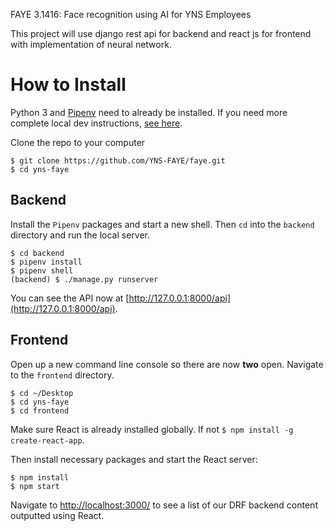 FAYE 3.1416:
Face recognition using AI
for YNS Employees

This project will use django rest api for backend and react js for frontend with implementation of neural network.

# How to Install

Python 3 and [Pipenv](https://docs.pipenv.org/) need to already be installed. If you need more complete local dev instructions, [see here](https://djangoforbeginners.com/initial-setup/).

Clone the repo to your computer

```
$ git clone https://github.com/YNS-FAYE/faye.git
$ cd yns-faye
```

## Backend

Install the `Pipenv` packages and start a new shell. Then `cd` into the `backend` directory and run the local server.

```
$ cd backend
$ pipenv install
$ pipenv shell
(backend) $ ./manage.py runserver
```

You can see the API now at [http://127.0.0.1:8000/api](http://127.0.0.1:8000/api).

## Frontend

Open up a new command line console so there are now **two** open. Navigate to the `frontend` directory.

```
$ cd ~/Desktop
$ cd yns-faye
$ cd frontend
```

Make sure React is already installed globally. If not `$ npm install -g create-react-app`.

Then install necessary packages and start the React server:

```
$ npm install
$ npm start
```

Navigate to [http://localhost:3000/](http://localhost:3000/) to see a list of our DRF backend content outputted using React.
